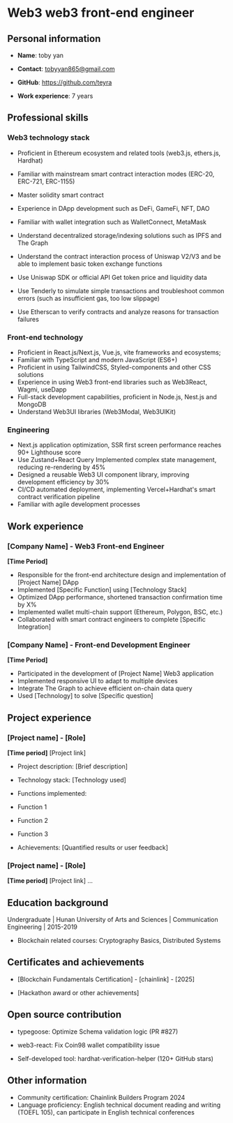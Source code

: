 # Web3 web3 front-end engineer

## Personal information

- **Name**: toby yan

- **Contact**: tobyyan865@gmail.com

- **GitHub**: https://github.com/teyra

- **Work experience**: 7 years

## Professional skills

### Web3 technology stack

- Proficient in Ethereum ecosystem and related tools (web3.js, ethers.js, Hardhat)

- Familiar with mainstream smart contract interaction modes (ERC-20, ERC-721, ERC-1155)

- Master solidity smart contract

- Experience in DApp development such as DeFi, GameFi, NFT, DAO

- Familiar with wallet integration such as WalletConnect, MetaMask

- Understand decentralized storage/indexing solutions such as IPFS and The Graph

- Understand the contract interaction process of Uniswap V2/V3 and be able to implement basic token exchange functions

- Use Uniswap SDK or official API Get token price and liquidity data
- Use Tenderly to simulate simple transactions and troubleshoot common errors (such as insufficient gas, too low slippage)
- Use Etherscan to verify contracts and analyze reasons for transaction failures

### Front-end technology

- Proficient in React.js/Next.js, Vue.js, vite frameworks and ecosystems;
- Familiar with TypeScript and modern JavaScript (ES6+)
- Proficient in using TailwindCSS, Styled-components and other CSS solutions
- Experience in using Web3 front-end libraries such as Web3React, Wagmi, useDapp
- Full-stack development capabilities, proficient in Node.js, Nest.js and MongoDB
- Understand Web3UI libraries (Web3Modal, Web3UIKit)

### Engineering

- Next.js application optimization, SSR first screen performance reaches 90+ Lighthouse score
- Use Zustand+React Query Implemented complex state management, reducing re-rendering by 45%
- Designed a reusable Web3 UI component library, improving development efficiency by 30%
- CI/CD automated deployment, implementing Vercel+Hardhat's smart contract verification pipeline
- Familiar with agile development processes

## Work experience

### [Company Name] - Web3 Front-end Engineer

**[Time Period]**

- Responsible for the front-end architecture design and implementation of [Project Name] DApp
- Implemented [Specific Function] using [Technology Stack]
- Optimized DApp performance, shortened transaction confirmation time by X%
- Implemented wallet multi-chain support (Ethereum, Polygon, BSC, etc.)
- Collaborated with smart contract engineers to complete [Specific Integration]

### [Company Name] - Front-end Development Engineer

**[Time Period]**

- Participated in the development of [Project Name] Web3 application
- Implemented responsive UI to adapt to multiple devices
- Integrate The Graph to achieve efficient on-chain data query
- Used [Technology] to solve [Specific question]

## Project experience

### [Project name] - [Role]

**[Time period]** [Project link]

- Project description: [Brief description]

- Technology stack: [Technology used]

- Functions implemented:

- Function 1

- Function 2

- Function 3

- Achievements: [Quantified results or user feedback]

### [Project name] - [Role]

**[Time period]** [Project link]
...

## Education background

Undergraduate | Hunan University of Arts and Sciences | Communication Engineering | 2015-2019

- Blockchain related courses: Cryptography Basics, Distributed Systems

## Certificates and achievements

- [Blockchain Fundamentals Certification] - [chainlink] - [2025]

- [Hackathon award or other achievements]

## Open source contribution

- typegoose: Optimize Schema validation logic (PR #827)

- web3-react: Fix Coin98 wallet compatibility issue
- Self-developed tool: hardhat-verification-helper (120+ GitHub stars)

## Other information

- Community certification: Chainlink Builders Program 2024
- Language proficiency: English technical document reading and writing (TOEFL 105), can participate in English technical conferences
